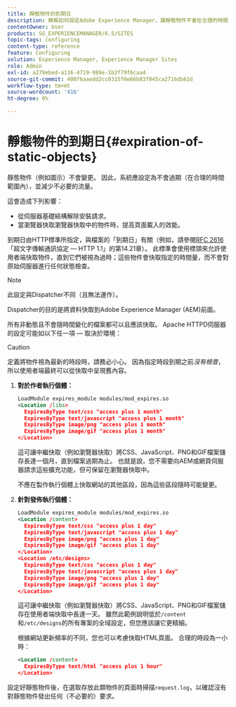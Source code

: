 ```yaml
---
title: 靜態物件的到期日
description: 瞭解如何設定Adobe Experience Manager，讓靜態物件不會在合理的時間內過期。
contentOwner: User
products: SG_EXPERIENCEMANAGER/6.5/SITES
topic-tags: configuring
content-type: reference
feature: Configuring
solution: Experience Manager, Experience Manager Sites
role: Admin
exl-id: a279ebed-a116-4719-989e-1b2f79f6caa4
source-git-commit: 408f6aaedd2cc0315f6e66b83f045ca2716db61d
workflow-type: tm+mt
source-wordcount: '416'
ht-degree: 0%

---
```


# 靜態物件的到期日{#expiration-of-static-objects}

靜態物件（例如圖示）不會變更。 因此，系統應設定為不會過期（在合理的時間範圍內），並減少不必要的流量。

這會造成下列影響：

* 從伺服器基礎結構解除安裝請求。
* 當瀏覽器快取瀏覽器快取中的物件時，提高頁面載入的效能。

到期日由HTTP標準所指定，與檔案的「到期日」有關（例如，請參閱[RFC 2616](https://www.ietf.org/rfc/rfc2616.txt)「超文字傳輸通訊協定 — HTTP 1.1」的第14.21章）。 此標準會使用標頭來允許使用者端快取物件，直到它們被視為過時；這些物件會快取指定的時間量，而不會對原始伺服器進行任何狀態檢查。

>[!NOTE]
>
>此設定與Dispatcher不同（且無法運作）。
>
>Dispatcher的目的是將資料快取到Adobe Experience Manager (AEM)前面。

所有非動態且不會隨時間變化的檔案都可以且應該快取。 Apache HTTPD伺服器的設定可能如以下任一項 — 取決於環境：

>[!CAUTION]
>
>定義將物件視為最新的時段時，請務必小心。 因為指定時段到期之前&#x200B;*沒有檢查*，所以使用者端最終可以從快取中呈現舊內容。

1. **對於作者執行個體：**

   ```xml
   LoadModule expires_module modules/mod_expires.so
   <Location /libs>
     ExpiresByType text/css "access plus 1 month"
     ExpiresByType text/javascript "access plus 1 month"
     ExpiresByType image/png "access plus 1 month"
     ExpiresByType image/gif "access plus 1 month"
   </Location>
   ```

   這可讓中繼快取（例如瀏覽器快取）將CSS、JavaScript、PNG和GIF檔案儲存長達一個月，直到檔案過期為止。 也就是說，您不需要向AEM或網頁伺服器請求這些擴充功能，但可保留在瀏覽器快取中。

   不應在製作執行個體上快取網站的其他區段，因為這些區段隨時可能變更。

1. **針對發佈執行個體：**

   ```xml
   LoadModule expires_module modules/mod_expires.so
   <Location /content>
     ExpiresByType text/css "access plus 1 day"
     ExpiresByType text/javascript "access plus 1 day"
     ExpiresByType image/png "access plus 1 day"
     ExpiresByType image/gif "access plus 1 day"
   </Location>
   <Location /etc/designs>
     ExpiresByType text/css "access plus 1 day"
     ExpiresByType text/javascript "access plus 1 day"
     ExpiresByType image/png "access plus 1 day"
     ExpiresByType image/gif "access plus 1 day"
   </Location>
   ```

   這可讓中繼快取（例如瀏覽器快取）將CSS、JavaScript、PNG和GIF檔案儲存在使用者端快取中長達一天。 雖然此範例說明低於`/content`和`/etc/designs`的所有專案的全域設定，但您應該讓它更精細。

   根據網站更新頻率的不同，您也可以考慮快取HTML頁面。 合理的時段為一小時：

   ```xml
   <Location /content>
     ExpiresByType text/html "access plus 1 hour"
   </Location>
   ```

設定好靜態物件後，在選取存放此類物件的頁面時掃描`request.log`，以確認沒有對靜態物件發出任何（不必要的）要求。
